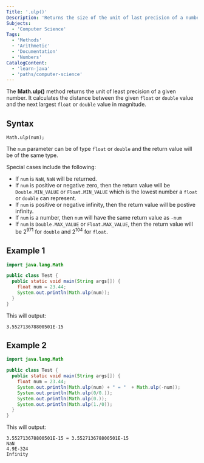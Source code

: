 ```yaml
---
Title: '.ulp()'
Description: 'Returns the size of the unit of last precision of a number.'
Subjects:
  - 'Computer Science'
Tags:
  - 'Methods'
  - 'Arithmetic'
  - 'Documentation'
  - 'Numbers'
CatalogContent:
  - 'learn-java'
  - 'paths/computer-science'
---
```


The **Math.ulp()** method returns the unit of least precision of a given number. It calculates the distance between the given `float` or `double` value and the next largest `float` or `double` value in magnitude.

## Syntax

```pseudo
Math.ulp(num);
```

The `num` parameter can be of type `float` or `double` and the return value will be of the same type.

Special cases include the following:

- If `num` is `NaN`, `NaN` will be returned.
- If `num` is positive or negative zero, then the return value will be `Double.MIN_VALUE` or `Float.MIN_VALUE` which is the lowest number a `float` or `double` can represent.
- If `num` is positive or negative infinity, then the return value will be postive infinity.
- If `num` is a number, then `num` will have the same return value as `-num`
- If `num` is `Double.MAX_VALUE` or `Float.MAX_VALUE`, then the return value will be 2<sup>971</sup> for `double` and 2<sup>104</sup> for `float`.

## Example 1

```java
import java.lang.Math

public class Test {
  public static void main(String args[]) {
    float num = 23.44;
    System.out.println(Math.ulp(num));
  }
}
```

This will output:

```shell
3.552713678800501E-15
```

## Example 2

```java
import java.lang.Math

public class Test {
  public static void main(String args[]) {
    float num = 23.44;
    System.out.println(Math.ulp(num) + " = "  + Math.ulp(-num));
    System.out.println(Math.ulp(0/0.));
    System.out.println(Math.ulp(0.));
    System.out.println(Math.ulp(1./0));
  }
}
```

This will output:

```shell
3.552713678800501E-15 = 3.552713678800501E-15
NaN
4.9E-324
Infinity
```
